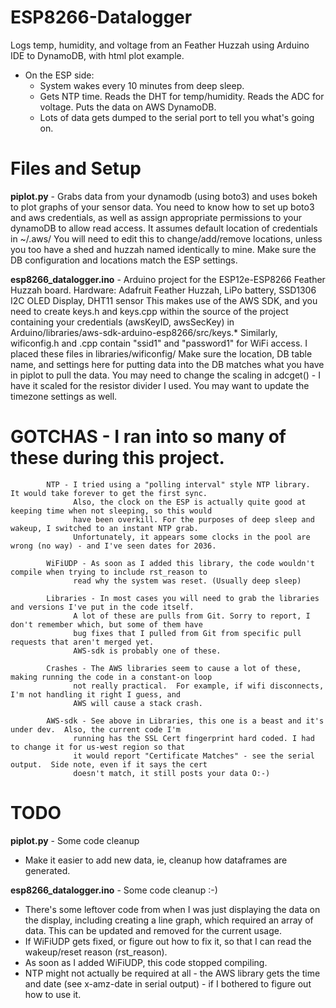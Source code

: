 # ESP8266-Datalogger
Logs temp, humidity, and voltage from an Feather Huzzah using Arduino IDE to DynamoDB, with html plot example.
 * On the ESP side:
   * System wakes every 10 minutes from deep sleep.
   * Gets NTP time. Reads the DHT for temp/humidity. Reads the ADC for voltage.  Puts the data on AWS DynamoDB.
   * Lots of data gets dumped to the serial port to tell you what's going on.

# Files and Setup
**piplot.py** - Grabs data from your dynamodb (using boto3) and uses bokeh to plot graphs of your sensor data. 
            You need to know how to set up boto3 and aws credentials, as well as assign appropriate permissions
            to your dynamoDB to allow read access. It assumes default location of credentials in ~/.aws/
            You will need to edit this to change/add/remove locations, unless you too have a shed and huzzah named
            identically to mine.
            Make sure the DB configuration and locations match the ESP settings.
            
**esp8266_datalogger.ino** - Arduino project for the ESP12e-ESP8266 Feather Huzzah board.
            Hardware: Adafruit Feather Huzzah, LiPo battery, SSD1306 I2C OLED Display, DHT11 sensor
            This makes use of the AWS SDK, and you need to create keys.h and keys.cpp within the source of the project
            containing your credentials (awsKeyID, awsSecKey) in Arduino/libraries/aws-sdk-arduino-esp8266/src/keys.*
            Similarly, wificonfig.h and .cpp contain "ssid1" and "password1" for WiFi access. I placed these files in
            libraries/wificonfig/
            Make sure the location, DB table name, and settings here for putting data into the DB matches what you 
            have in piplot to pull the data.
            You may need to change the scaling in adcget() - I have it scaled for the resistor divider I used.
            You may want to update the timezone settings as well.
            
# GOTCHAS - I ran into so many of these during this project.
            NTP - I tried using a "polling interval" style NTP library.  It would take forever to get the first sync.
                  Also, the clock on the ESP is actually quite good at keeping time when not sleeping, so this would
                  have been overkill. For the purposes of deep sleep and wakeup, I switched to an instant NTP grab.
                  Unfortunately, it appears some clocks in the pool are wrong (no way) - and I've seen dates for 2036.
                  
            WiFiUDP - As soon as I added this library, the code wouldn't compile when trying to include rst_reason to
                  read why the system was reset. (Usually deep sleep)
            
            Libraries - In most cases you will need to grab the libraries and versions I've put in the code itself.
                  A lot of these are pulls from Git. Sorry to report, I don't remember which, but some of them have
                  bug fixes that I pulled from Git from specific pull requests that aren't merged yet.
                  AWS-sdk is probably one of these.

            Crashes - The AWS libraries seem to cause a lot of these, making running the code in a constant-on loop
                  not really practical.  For example, if wifi disconnects, I'm not handling it right I guess, and 
                  AWS will cause a stack crash.
            
            AWS-sdk - See above in Libraries, this one is a beast and it's under dev.  Also, the current code I'm
                  running has the SSL Cert fingerprint hard coded. I had to change it for us-west region so that
                  it would report "Certificate Matches" - see the serial output.  Side note, even if it says the cert
                  doesn't match, it still posts your data O:-)
            

# TODO
**piplot.py** - Some code cleanup
 * Make it easier to add new data, ie, cleanup how dataframes are generated.
                
**esp8266_datalogger.ino** - Some code cleanup :-)
 * There's some leftover code from when I was just displaying the data on the display,
     including creating a line graph, which required an array of data. This can be updated and removed
     for the current usage.
 * If WiFiUDP gets fixed, or figure out how to fix it, so that I can read the wakeup/reset reason (rst_reason).
 * As soon as I added WiFiUDP, this code stopped compiling.
 * NTP might not actually be required at all - the AWS library gets the time and date (see x-amz-date in
    serial output) - if I bothered to figure out how to use it.
            
